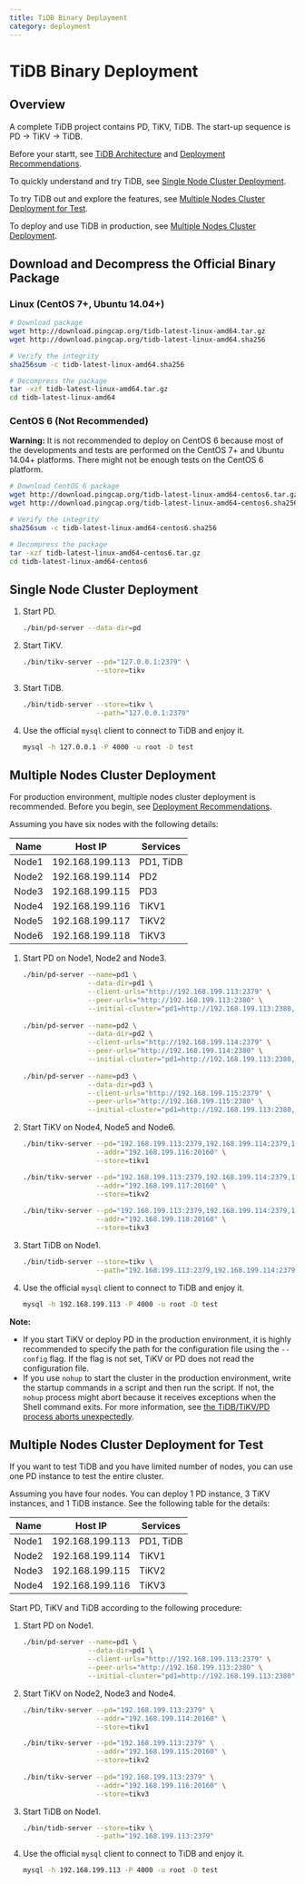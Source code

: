 ```yaml
---
title: TiDB Binary Deployment
category: deployment
---
```


# TiDB Binary Deployment

## Overview

A complete TiDB project contains PD, TiKV, TiDB. The start-up sequence is PD -> TiKV -> TiDB.

Before your startt, see [TiDB Architecture](../README.md#TiDB-Architecture) and [Deployment Recommendations](op-guide/recommendation.md).

To quickly understand and try TiDB, see [Single Node Cluster Deployment](#single-node-deployment).

To try TiDB out and explore the features, see [Multiple Nodes Cluster Deployment for Test](#multiple-nodes-cluster-deployment-for-test).

To deploy and use TiDB in production, see [Multiple Nodes Cluster Deployment](#multiple-nodes-cluster-deployment).

## Download and Decompress the Official Binary Package

### Linux (CentOS 7+, Ubuntu 14.04+)

```bash
# Download package
wget http://download.pingcap.org/tidb-latest-linux-amd64.tar.gz
wget http://download.pingcap.org/tidb-latest-linux-amd64.sha256

# Verify the integrity
sha256sum -c tidb-latest-linux-amd64.sha256

# Decompress the package
tar -xzf tidb-latest-linux-amd64.tar.gz
cd tidb-latest-linux-amd64
```

### CentOS 6 (Not Recommended)

**Warning:** It is not recommended to deploy on CentOS 6 because most of the developments and tests are performed on the CentOS 7+ and Ubuntu 14.04+ platforms. There might not be enough tests on the CentOS 6 platform.

```bash
# Download CentOS 6 package
wget http://download.pingcap.org/tidb-latest-linux-amd64-centos6.tar.gz
wget http://download.pingcap.org/tidb-latest-linux-amd64-centos6.sha256

# Verify the integrity
sha256sum -c tidb-latest-linux-amd64-centos6.sha256

# Decompress the package
tar -xzf tidb-latest-linux-amd64-centos6.tar.gz
cd tidb-latest-linux-amd64-centos6
```

## Single Node Cluster Deployment

1. Start PD.

    ```bash
    ./bin/pd-server --data-dir=pd
    ```
    
2. Start TiKV.

    ```bash
    ./bin/tikv-server --pd="127.0.0.1:2379" \
                      --store=tikv
    ```

3. Start TiDB.

    ```bash
    ./bin/tidb-server --store=tikv \
                      --path="127.0.0.1:2379" 
    ```

4. Use the official `mysql` client to connect to TiDB and enjoy it. 

    ```sh
    mysql -h 127.0.0.1 -P 4000 -u root -D test
    ```

## Multiple Nodes Cluster Deployment

For production environment, multiple nodes cluster deployment is recommended. Before you begin, see [Deployment Recommendations](op-guide/recommendation.md).

Assuming you have six nodes with the following details:

|Name|Host IP|Services|
|----|-------|--------|
|Node1|192.168.199.113|PD1, TiDB|
|Node2|192.168.199.114|PD2|
|Node3|192.168.199.115|PD3|
|Node4|192.168.199.116|TiKV1|
|Node5|192.168.199.117|TiKV2|
|Node6|192.168.199.118|TiKV3|

1. Start PD on Node1, Node2 and Node3.

    ```bash
    ./bin/pd-server --name=pd1 \
                    --data-dir=pd1 \
                    --client-urls="http://192.168.199.113:2379" \
                    --peer-urls="http://192.168.199.113:2380" \
                    --initial-cluster="pd1=http://192.168.199.113:2380,pd2=http://192.168.199.114:2380,pd3=http://192.168.199.115:2380"
              
    ./bin/pd-server --name=pd2 \
                    --data-dir=pd2 \
                    --client-urls="http://192.168.199.114:2379" \
                    --peer-urls="http://192.168.199.114:2380" \
                    --initial-cluster="pd1=http://192.168.199.113:2380,pd2=http://192.168.199.114:2380,pd3=http://192.168.199.115:2380"
              
    ./bin/pd-server --name=pd3 \
                    --data-dir=pd3 \
                    --client-urls="http://192.168.199.115:2379" \
                    --peer-urls="http://192.168.199.115:2380" \
                    --initial-cluster="pd1=http://192.168.199.113:2380,pd2=http://192.168.199.114:2380,pd3=http://192.168.199.115:2380"
    ```

2. Start TiKV on Node4, Node5 and Node6.

    ```bash
    ./bin/tikv-server --pd="192.168.199.113:2379,192.168.199.114:2379,192.168.199.115:2379" \
                      --addr="192.168.199.116:20160" \
                      --store=tikv1
    
    ./bin/tikv-server --pd="192.168.199.113:2379,192.168.199.114:2379,192.168.199.115:2379" \
                      --addr="192.168.199.117:20160" \
                      --store=tikv2
                
    ./bin/tikv-server --pd="192.168.199.113:2379,192.168.199.114:2379,192.168.199.115:2379" \
                      --addr="192.168.199.118:20160" \
                      --store=tikv3
    ```

3. Start TiDB on Node1.

    ```bash
    ./bin/tidb-server --store=tikv \
                      --path="192.168.199.113:2379,192.168.199.114:2379,192.168.199.115:2379"
    ```

4. Use the official `mysql` client to connect to TiDB and enjoy it. 

    ```sh
    mysql -h 192.168.199.113 -P 4000 -u root -D test
    ```

**Note:** 
- If you start TiKV or deploy PD in the production environment, it is highly recommended to specify the path for the configuration file using the `--config` flag. If the flag is not set, TiKV or PD does not read the configuration file.
- If you use `nohup` to start the cluster in the production environment, write the startup commands in a script and then run the script. If not, the `nohup` process might abort because it receives exceptions when the Shell command exits. For more information, see [the TiDB/TiKV/PD process aborts unexpectedly](/./trouble-shooting.md#the-tidbtikvpd-process-aborts-unexpectedly).

## Multiple Nodes Cluster Deployment for Test

If you want to test TiDB and you have limited number of nodes, you can use one PD instance to test the entire cluster.

Assuming you have four nodes. You can deploy 1 PD instance, 3 TiKV instances, and 1 TiDB instance. See the following table for the details:

|Name|Host IP|Services|
|----|-------|--------|
|Node1|192.168.199.113|PD1, TiDB|
|Node2|192.168.199.114|TiKV1|
|Node3|192.168.199.115|TiKV2|
|Node4|192.168.199.116|TiKV3|

Start PD, TiKV and TiDB according to the following procedure:

1. Start PD on Node1.

    ```bash
    ./bin/pd-server --name=pd1 \
                    --data-dir=pd1 \
                    --client-urls="http://192.168.199.113:2379" \
                    --peer-urls="http://192.168.199.113:2380" \
                    --initial-cluster="pd1=http://192.168.199.113:2380"
    ```

2. Start TiKV on Node2, Node3 and Node4.

    ```bash
    ./bin/tikv-server --pd="192.168.199.113:2379" \
                      --addr="192.168.199.114:20160" \
                      --store=tikv1
    
    ./bin/tikv-server --pd="192.168.199.113:2379" \
                      --addr="192.168.199.115:20160" \
                      --store=tikv2
                
    ./bin/tikv-server --pd="192.168.199.113:2379" \
                      --addr="192.168.199.116:20160" \
                      --store=tikv3
    ```

3. Start TiDB on Node1.

    ```bash
    ./bin/tidb-server --store=tikv \
                      --path="192.168.199.113:2379"
    ```

4. Use the official `mysql` client to connect to TiDB and enjoy it. 

    ```sh
    mysql -h 192.168.199.113 -P 4000 -u root -D test
    ```
